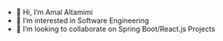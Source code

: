 - 👋 Hi, I’m Amal Altamimi
- 👀 I’m interested in Software Engineering
- 💞️ I’m looking to collaborate on Spring Boot/React.js Projects
  
<!---
afaltamimi/afaltamimi is a ✨ special ✨ repository because its `README.md` (this file) appears on your GitHub profile.
You can click the Preview link to take a look at your changes.
--->
